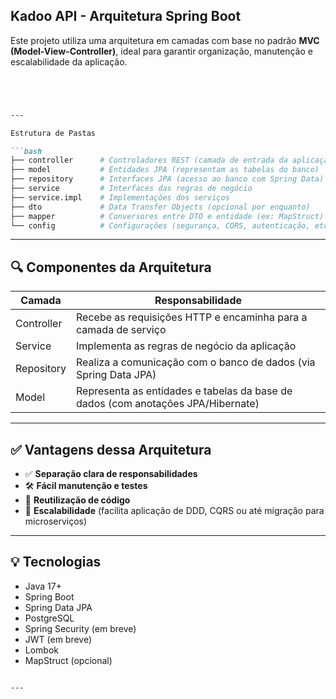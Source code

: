 ## Kadoo API - Arquitetura Spring Boot

Este projeto utiliza uma arquitetura em camadas com base no padrão **MVC (Model-View-Controller)**, ideal para garantir organização, manutenção e escalabilidade da aplicação.

```markdown




---

Estrutura de Pastas

```bash
├── controller      # Controladores REST (camada de entrada da aplicação)
├── model           # Entidades JPA (representam as tabelas do banco)
├── repository      # Interfaces JPA (acesso ao banco com Spring Data)
├── service         # Interfaces das regras de negócio
├── service.impl    # Implementações dos serviços
├── dto             # Data Transfer Objects (opcional por enquanto)
├── mapper          # Conversores entre DTO e entidade (ex: MapStruct)
└── config          # Configurações (segurança, CORS, autenticação, etc)
```

---

## 🔍 Componentes da Arquitetura

| Camada     | Responsabilidade                                                                 |
|------------|------------------------------------------------------------------------------------|
| Controller | Recebe as requisições HTTP e encaminha para a camada de serviço                   |
| Service    | Implementa as regras de negócio da aplicação                                       |
| Repository | Realiza a comunicação com o banco de dados (via Spring Data JPA)                  |
| Model      | Representa as entidades e tabelas da base de dados (com anotações JPA/Hibernate)  |

---

## ✅ Vantagens dessa Arquitetura

- ✅ **Separação clara de responsabilidades**
- 🛠️ **Fácil manutenção e testes**
- 🔁 **Reutilização de código**
- 🚀 **Escalabilidade** (facilita aplicação de DDD, CQRS ou até migração para microserviços)

---

## 💡 Tecnologias 

- Java 17+
- Spring Boot
- Spring Data JPA
- PostgreSQL
- Spring Security (em breve)
- JWT (em breve)
- Lombok
- MapStruct (opcional)
```

---



